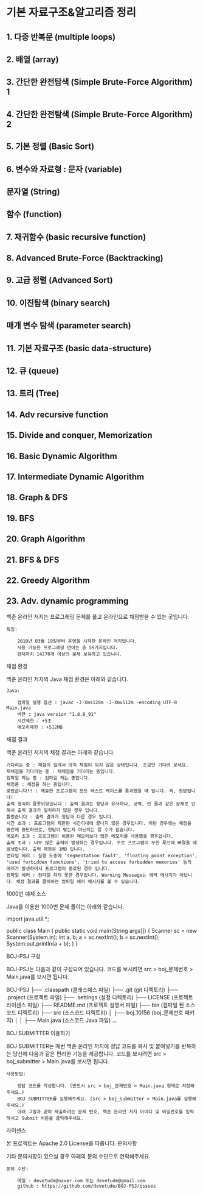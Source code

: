 # 기본 자료구조&알고리즘 정리

## 1. 다중 반복문 (multiple loops)
## 2. 배열 (array)
## 3. 간단한 완전탐색 (Simple Brute-Force Algorithm) 1
## 4. 간단한 완전탐색 (Simple Brute-Force Algorithm) 2
## 5. 기본 정렬 (Basic Sort)
## 6. 변수와 자료형 : 문자 (variable)
##   		    문자열 (String)
##                   함수 (function)
## 7. 재귀함수 (basic recursive function)
## 8. Advanced Brute-Force (Backtracking)
## 9. 고급 정렬 (Advanced Sort)
## 10. 이진탐색 (binary search)
##     매개 변수 탐색 (parameter search)
## 11. 기본 자료구조 (basic data-structure)
## 12. 큐 (queue)
## 13. 트리 (Tree)
## 14. Adv recursive function
## 15. Divide and conquer, Memorization
## 16. Basic Dynamic Algorithm
## 17. Intermediate Dynamic Algorithm
## 18. Graph & DFS
## 19. BFS
## 20. Graph Algorithm
## 21. BFS & DFS
## 22. Greedy Algorithm
## 23. Adv. dynamic programming
백준 온라인 저지는 프로그래밍 문제를 풀고 온라인으로 채점받을 수 있는 곳입니다.

    특징:

        2010년 03월 19일부터 운영을 시작한 온라인 저지입니다.
        사용 가능한 프로그래밍 언어는 총 59가지입니다.
        현재까지 14270개 이상의 문제 보유하고 있습니다.

채점 환경

백준 온라인 저지의 Java 채점 환경은 아래와 같습니다.

    Java:

        컴파일 실행 옵션 : javac -J-Xms128m -J-Xmx512m -encoding UTF-8 Main.java
        버젼 : java version "1.8.0_91"
        시간제한 : +5초
        메모리제한 : +512MB

채점 결과

백준 온라인 저지의 채점 결과는 아래와 같습니다.

    기다리는 중 : 채점이 밀려서 아직 채점이 되지 않은 상태입니다. 조금만 기다려 보세요.
    재채점을 기다리는 중 : 재채점을 기다리는 중입니다.
    컴파일 하는 중 : 컴파일 하는 중입니다.
    채점중 : 채점을 하는 중입니다.
    맞았습니다!! : 제출한 프로그램이 모든 테스트 케이스를 통과했을 때 입니다. 즉, 정답입니다!
    출력 형식이 잘못되었습니다 : 출력 결과는 정답과 유사하나, 공백, 빈 줄과 같은 문제로 인해서 출력 결과가 일치하지 않은 경우 입니다.
    틀렸습니다 : 출력 결과가 정답과 다른 경우 입니다.
    시간 초과 : 프로그램이 제한된 시간이내에 끝나지 않은 경우입니다. 이런 경우에는 채점을 중간에 중단하므로, 정답이 맞는지 아닌지는 알 수가 없습니다.
    메모리 초과 : 프로그램이 허용된 메모리보다 많은 메모리를 사용했을 경우입니다.
    출력 초과 : 너무 많은 출력이 발생하는 경우입니다. 주로 프로그램이 무한 루프에 빠졌을 때 발생합니다. 출력 제한은 1MB 입니다.
    런타임 에러 : 실행 도중에 'segmentation fault', 'floating point exception', 'used forbidden functions', 'tried to access forbidden memories' 등의 에러가 발생하여서 프로그램이 종료된 경우 입니다.
    컴파일 에러 : 컴파일 하지 못한 경우입니다. Warning Message는 에러 메시지가 아닙니다. 채점 결과를 클릭하면 컴파일 에러 메시지를 볼 수 있습니다.

1000번 예제 소스

Java를 이용한 1000번 문제 풀이는 아래와 같습니다.

import java.util.*;

public class Main {
	public static void main(String args[]) {
		Scanner sc = new Scanner(System.in);
		int a, b;
		a = sc.nextInt();
		b = sc.nextInt();
		System.out.println(a + b);
	}
}

BOJ-PSJ 구성

BOJ-PSJ는 다음과 같이 구성되어 있습니다. 코드를 보시려면 src > boj_문제번호 > Main.java를 보시면 됩니다.

BOJ-PSJ
├── .classpath (클래스패스 파일)
├── .git (git 디렉토리)
├── .project (프로젝트 파일)
├── .settings (설정 디렉토리)
├── LICENSE (프로젝트 라이센스 파일)
├── README.md (프로젝트 설명서 파일)
├── bin (컴파일 된 소스코드 디렉토리)
├── src (소스코드 디렉토리)
│   ├── boj_10156 (boj_문제번호 패키지)
│   │   ├── Main.java (소스코드 Java 파일)
...

BOJ SUBMITTER 이용하기

BOJ SUBMITTER는 매번 백준 온라인 저지에 정답 코드를 복사 및 붙여넣기를 반복하는 당신께 다음과 같은 편리한 기능을 제공합니다. 코드를 보시려면 src > boj_submitter > Main.java를 보시면 됩니다.

    사용방법:

        정답 코드를 작성합니다. (반드시 src > boj_문제번호 > Main.java 형태로 저장해주세요.)
        BOJ SUBMITTER를 실행해주세요. (src > boj_submitter > Main.java를 실행해주세요.)
        아래 그림과 같이 제출하려는 문제 번호, 백준 온라인 저지 아이디 및 비밀번호를 입력하시고 Submit 버튼을 클릭해주세요.

라이센스

본 프로젝트는 Apache 2.0 License를 따릅니다.
문의사항

기타 문의사항이 있으실 경우 아래의 문의 수단으로 연락해주세요.

    문의 수단:

        메일 : devetude@naver.com 또는 devetude@gmail.com
        github : https://github.com/devetude/BOJ-PSJ/issues

